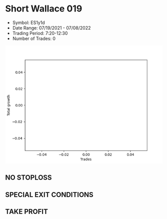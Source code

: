 # Short Wallace 019 
- Symbol: ES1y1d
- Date Range: 07/19/2021 - 07/08/2022
- Trading Period: 7:20-12:30
- Number of Trades: 0

![Plot](ShortWallace019ES1y1d.png)
## NO STOPLOSS









## SPECIAL EXIT CONDITIONS 


## TAKE PROFIT









